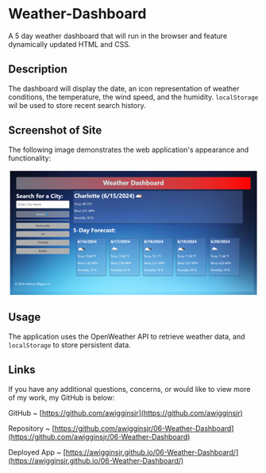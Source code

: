 # Weather-Dashboard

A 5 day weather dashboard that will run in the browser and feature dynamically updated HTML and CSS.

## Description

The dashboard will display the date, an icon representation of weather conditions, the temperature, the wind speed, and the humidity.
`localStorage` wil be used to store recent search history.

## Screenshot of Site

The following image demonstrates the web application's appearance and functionality:

![screenshot](/assets/images/weatherapp.png)

## Usage

The application uses the OpenWeather API to retrieve weather data, and `localStorage` to store persistent data.

## Links

If you have any additional questions, concerns, or would like to view more of my work, my GitHub is below:

GitHub ~ [https://github.com/awigginsjr](https://github.com/awigginsjr)

Repository ~ [https://github.com/awigginsjr/06-Weather-Dashboard](https://github.com/awigginsjr/06-Weather-Dashboard)

Deployed App ~ [https://awigginsjr.github.io/06-Weather-Dashboard/](https://awigginsjr.github.io/06-Weather-Dashboard/)
